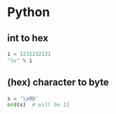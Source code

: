 # Python

## int to hex

```python
i = 1231232131
"%x" % i
```

## (hex) character to byte

```python
s = '\x0b'
ord(s)  # will be 11
```




